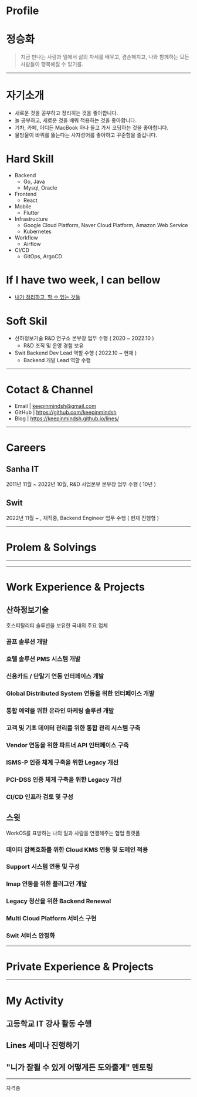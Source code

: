 # Profile

# 정승화 

> 지금 만나는 사람과 일에서 삶의 자세를 배우고, 겸손해지고, 나와 함께하는 모든 사람들이 행복해질 수 있기를. 

***

# 자기소개  

 - 새로운 것을 공부하고 정리히는 것을 좋아합니다.
 - 늘 공부하고, 새로운 것을 배워 적용하는 것을 좋아합니다.
 - 기차, 카페, 어디든 MacBook 하나 들고 가서 코딩하는 것을 좋아합니다.
 - 물방울이 바위를 뚫는다는 사자성어를 좋아하고 꾸준함을 즐깁니다.

# Hard Skill 

- Backend
  - Go, Java
  - Mysql, Oracle    
- Frontend
  - React 
- Mobile
  - Flutter  
- Infrastructure
  - Google Cloud Platform, Naver Cloud Platform, Amazon Web Service
  - Kubernetes
- Workflow
  - Airflow
- CI/CD
  - GitOps, ArgoCD
 
# If I have two week, I can bellow 

- [내가 정리하고, 할 수 있는 것들]()

# Soft Skil

- 산하정보기술 R&D 연구소 본부장 업무 수행 ( 2020 ~ 2022.10 ) 
  - R&D 조직 및 운영 경험 보유 
- Swit Backend Dev Lead 역할 수행 ( 2022.10 ~ 현재 )
  - Backend 개발 Lead 역할 수행 
  
***

# Cotact & Channel

 - Email | keepinmindsh@gmail.com
 - GitHub | https://github.com/keepinmindsh
 - Blog | https://keepinmindsh.github.io/lines/

***

# Careers 

## Sanha IT 

2011년 11월 ~ 2022년 10월, R&D 사업본부 본부장 업무 수행 ( 10년 ) 

## Swit 

2022년 11월 ~ , 재직중, Backend Engineer 업무 수행 ( 현재 진행형 ) 

***

# Prolem & Solvings 

***



*** 

# Work Experience & Projects  

## 산하정보기술 

호스피탈리티 솔루션을 보유한 국내의 주요 업체 

### 골프 솔루션 개발 

### 호텔 솔루션 PMS 시스템 개발 

### 신용카드 / 단말기 연동 인터페이스 개발 

### Global Distributed System 연동을 위한 인터페이스 개발 

### 통합 예약을 위한 온라인 마케팅 솔루션 개발

### 고객 및 기초 데이터 관리를 위한 통합 관리 시스템 구축 

### Vendor 연동을 위한 파트너 API 인터페이스 구축 

### ISMS-P 인증 체계 구축을 위한 Legacy 개선 

### PCI-DSS 인증 체게 구축을 위한 Legacy 개선 

### CI/CD 인프라 검토 및 구성 

## 스윗

WorkOS를 표방하는 나의 일과 사람을 연결해주는 협업 플랫폼 

### 데이터 암복호화를 위한 Cloud KMS 연동 및 도메인 적용 

### Support 시스템 연동 및 구성 

### Imap 연동을 위한 플러그인 개발 

### Legacy 청산을 위한 Backend Renewal 

### Multi Cloud Platform 서비스 구현 

### Swit 서비스 안정화

***

# Private Experience & Projects 



*** 

# My Activity 

## 고등학교 IT 강사 활동 수행 

## Lines 세미나 진행하기 

## "니가 잘될 수 있게 어떻게든 도와줄게" 멘토링 

*** 

자격증 
